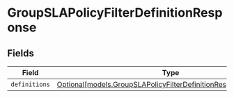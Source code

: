 # GroupSLAPolicyFilterDefinitionResponse


## Fields

| Field                                                                                                                                | Type                                                                                                                                 | Required                                                                                                                             | Description                                                                                                                          |
| ------------------------------------------------------------------------------------------------------------------------------------ | ------------------------------------------------------------------------------------------------------------------------------------ | ------------------------------------------------------------------------------------------------------------------------------------ | ------------------------------------------------------------------------------------------------------------------------------------ |
| `definitions`                                                                                                                        | [Optional[models.GroupSLAPolicyFilterDefinitionResponseDefinitions]](../models/groupslapolicyfilterdefinitionresponsedefinitions.md) | :heavy_minus_sign:                                                                                                                   | N/A                                                                                                                                  |